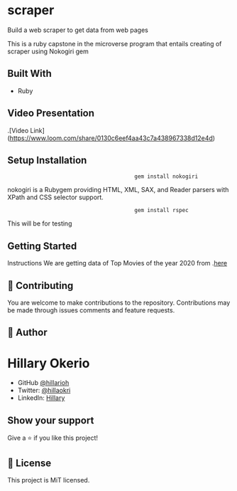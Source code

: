 # scraper

Build a web scraper to get data from web pages

This is a ruby capstone in the microverse program that entails creating of scraper using Nokogiri gem

## Built With

- Ruby

## Video Presentation

.[Video Link] (https://www.loom.com/share/0130c6eef4aa43c7a438967338d12e4d)

## Setup Installation

                                            gem install nokogiri

nokogiri is a Rubygem providing HTML, XML, SAX, and Reader parsers with XPath and CSS selector support.

                                            gem install rspec

This will be for testing

## Getting Started

Instructions
We are getting data of Top Movies of the year 2020 from .[here](https://www.boxofficemojo.com/year/world/2020/?ref_=bo_hm_yrww)




## 🤝 Contributing

You are welcome to make contributions to the repository. Contributions may be made through issues comments and feature requests.

## 👤 Author

# Hillary Okerio

- GitHub [@hillarioh](https://github.com/hillarioh/)
- Twitter: [@hillaokri](https://twitter.com/hillaokri)
- LinkedIn: [Hillary](https://www.linkedin.com/in/hillaryokerio/)

## Show your support

Give a ⭐️ if you like this project!

## 📝 License

This project is MiT licensed.
